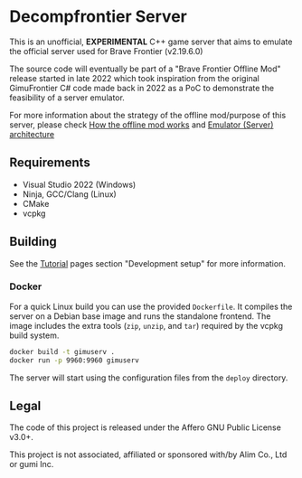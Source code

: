 # Decompfrontier Server
This is an unofficial, **EXPERIMENTAL** C++ game server that aims to emulate the official server used for Brave Frontier (v2.19.6.0)

The source code will eventually be part of a "Brave Frontier Offline Mod" release started
in late 2022 which took inspiration from the original GimuFrontier C# code made back in 2022 as a PoC to demonstrate
the feasibility of a server emulator. 

For more information about the strategy of the offline mod/purpose of this server, please check [How the offline mod works](https://decompfrontier.github.io/pages/Architecture/Offlinemod-architecture.html) and [Emulator (Server) architecture](https://decompfrontier.github.io/pages/Architecture/Emulator-architecture.html)

## Requirements
- Visual Studio 2022 (Windows)
- Ninja, GCC/Clang (Linux)
- CMake
- vcpkg

## Building
See the [Tutorial](https://decompfrontier.github.io/pages/Tutorial/index.html) pages section "Development setup" for more information.

### Docker
For a quick Linux build you can use the provided `Dockerfile`. It compiles the
server on a Debian base image and runs the standalone frontend. The image
includes the extra tools (`zip`, `unzip`, and `tar`) required by the vcpkg build
system.

```bash
docker build -t gimuserv .
docker run -p 9960:9960 gimuserv
```

The server will start using the configuration files from the `deploy` directory.

## Legal
The code of this project is released under the Affero GNU Public License v3.0+.

This project is not associated, affiliated or sponsored with/by Alim Co., Ltd or gumi Inc.
